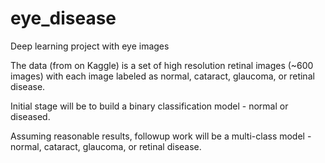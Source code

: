 # eye_disease
Deep learning project with eye images

The data (from on Kaggle) is a set of high resolution retinal images (~600 images) with each image labeled as normal, cataract, glaucoma, or retinal disease.

Initial stage will be to build a binary classification model - normal or diseased.

Assuming reasonable results, followup work will be a multi-class model - normal, cataract, glaucoma, or retinal disease.





